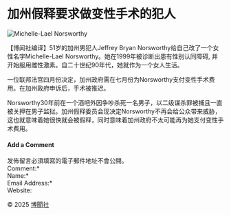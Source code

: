 # 加州假释要求做变性手术的犯人

![Michelle-Lael Norsworthy](https://cdn.bowenpress.com/wp-content/uploads/2015/08/07041016/5c8f163d08656e16cc50d76af13d55e2.jpeg)

【博闻社编译】51岁的加州男犯人Jeffrey Bryan Norsworthy给自己改了一个女性名字Michelle-Lael Norsworthy。她在1999年被诊断出患有性别认同障碍, 并开始服用雌性激素。自二十世纪90年代，她就作为一个女人生活。

一位联邦法官四月份决定，加州政府需在七月份为Norsworthy支付变性手术费用。在加州政府申诉后，手术被推迟。

Norsworthy30年前在一个酒吧外因争吵杀死一名男子，以二级谋杀罪被捕且一直被关押在男子监狱。加州假释委员会现决定Norsworthy不再会给公众带来威胁，这也就意味着她很快就会被假释，同时意味着加州政府不太可能再为她支付变性手术费用。

#### Add a Comment

发佈留言必須填寫的電子郵件地址不會公開。  
Comment:*  
Name:*  
Email Address:*  
Website:  

© 2025 [博聞社](https://bowenpress.com)
